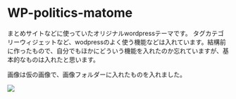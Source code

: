 # WP-politics-matome

まとめサイトなどに使っていたオリジナルwordpressテーマです。
タグカテゴリーウィジェットなど、wodpressのよく使う機能などは入れています。結構前に作ったもので、自分でもほかにどういう機能を入れたのか忘れていますが、基本的なものは入れたと思います。

画像は仮の画像で、画像フォルダーに入れたものを入れました。

<img src="https://github.com/Tsuzuki1000/WP-politics-matome/assets/100422646/3191ed8b-7f46-47eb-9a05-55f3ce900d26">


